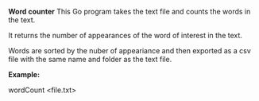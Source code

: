 **Word counter**
This Go program takes the text file and counts the words in the text.

It returns the number of appearances of the word of interest in the text.

Words are sorted by the nuber of appeariance and then exported as a csv file with the same name and folder as the text file.

**Example:**

wordCount <word> <file.txt>
